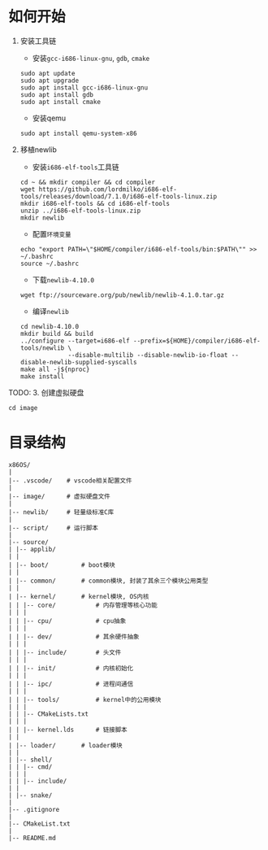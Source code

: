 # 如何开始
1. 安装工具链
   - 安装`gcc-i686-linux-gnu`, `gdb`, `cmake`
   ```shell
   sudo apt update
   sudo apt upgrade
   sudo apt install gcc-i686-linux-gnu
   sudo apt install gdb
   sudo apt install cmake
   ```
   - 安装qemu
   ```shell
   sudo apt install qemu-system-x86
   ```

2. 移植newlib

   - 安装`i686-elf-tools`工具链
   ```shell
   cd ~ && mkdir compiler && cd compiler
   wget https://github.com/lordmilko/i686-elf-tools/releases/download/7.1.0/i686-elf-tools-linux.zip
   mkdir i686-elf-tools && cd i686-elf-tools
   unzip ../i686-elf-tools-linux.zip
   mkdir newlib
   ```

   - 配置`环境变量`
   ```shell
   echo "export PATH=\"$HOME/compiler/i686-elf-tools/bin:$PATH\"" >> ~/.bashrc
   source ~/.bashrc
   ```

   - 下载`newlib-4.10.0`
   ```shell
   wget ftp://sourceware.org/pub/newlib/newlib-4.1.0.tar.gz
   ```
   
   - 编译`newlib`
   ```shell
   cd newlib-4.10.0
   mkdir build && build
   ../configure --target=i686-elf --prefix=${HOME}/compiler/i686-elf-tools/newlib \
                --disable-multilib --disable-newlib-io-float --disable-newlib-supplied-syscalls
   make all -j${nproc}
   make install
   ```
TODO:
3. 创建虚拟硬盘
   ```shell
   cd image
   ```

# 目录结构
``` shell
x86OS/
|
|-- .vscode/    # vscode相关配置文件
|
|-- image/      # 虚拟硬盘文件
|
|-- newlib/     # 轻量级标准C库
|
|-- script/     # 运行脚本
|
|-- source/
| |-- applib/
| |
| |-- boot/         # boot模块
| |
| |-- common/       # common模块, 封装了其余三个模块公用类型
| |
| |-- kernel/       # kernel模块, OS内核
| | |-- core/           # 内存管理等核心功能
| | |
| | |-- cpu/            # cpu抽象
| | |
| | |-- dev/            # 其余硬件抽象
| | |
| | |-- include/        # 头文件
| | |
| | |-- init/           # 内核初始化
| | |
| | |-- ipc/            # 进程间通信
| | |
| | |-- tools/          # kernel中的公用模块
| | |
| | |-- CMakeLists.txt
| | |
| | |-- kernel.lds      # 链接脚本
| |
| |-- loader/       # loader模块
| |
| |-- shell/
| | |-- cmd/
| | |
| | |-- include/
| |
| |-- snake/
|
|-- .gitignore
|
|-- CMakeList.txt
|
|-- README.md
```

# 